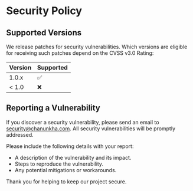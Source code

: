 # Security Policy

## Supported Versions

We release patches for security vulnerabilities. Which versions are eligible for receiving such patches depend on the CVSS v3.0 Rating:

| Version | Supported          |
| ------- | ------------------ |
| 1.0.x   | :white_check_mark: |
| < 1.0   | :x:                |

## Reporting a Vulnerability

If you discover a security vulnerability, please send an email to [security@chanunkha.com](mailto:bonded_croon0w@icloud.com). All security vulnerabilities will be promptly addressed.

Please include the following details with your report:
- A description of the vulnerability and its impact.
- Steps to reproduce the vulnerability.
- Any potential mitigations or workarounds.

Thank you for helping to keep our project secure.